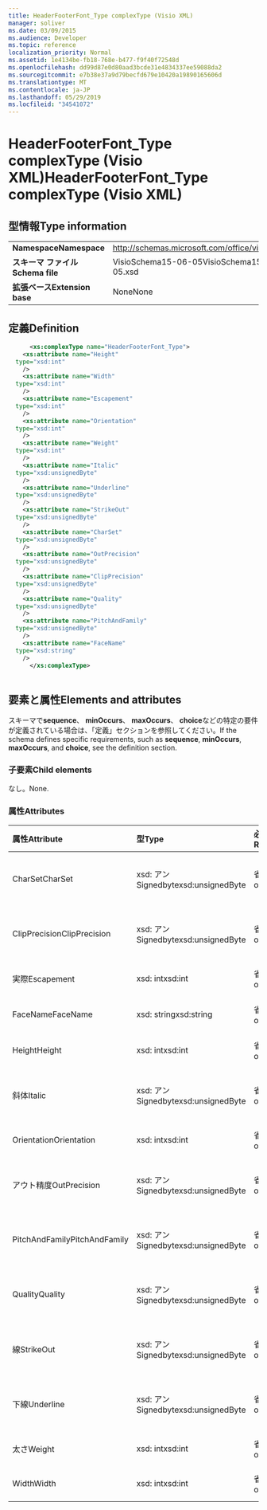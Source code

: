 ```yaml
---
title: HeaderFooterFont_Type complexType (Visio XML)
manager: soliver
ms.date: 03/09/2015
ms.audience: Developer
ms.topic: reference
localization_priority: Normal
ms.assetid: 1e4134be-fb18-768e-b477-f9f40f72548d
ms.openlocfilehash: dd99d87e0d80aad3bcde31e4834337ee59088da2
ms.sourcegitcommit: e7b38e37a9d79becfd679e10420a19890165606d
ms.translationtype: MT
ms.contentlocale: ja-JP
ms.lasthandoff: 05/29/2019
ms.locfileid: "34541072"
---
```

# <a name="headerfooterfonttype-complextype-visio-xml"></a><span data-ttu-id="325c5-102">HeaderFooterFont_Type complexType (Visio XML)</span><span class="sxs-lookup"><span data-stu-id="325c5-102">HeaderFooterFont_Type complexType (Visio XML)</span></span>

## <a name="type-information"></a><span data-ttu-id="325c5-103">型情報</span><span class="sxs-lookup"><span data-stu-id="325c5-103">Type information</span></span>

|||
|:-----|:-----|
|<span data-ttu-id="325c5-104">**Namespace**</span><span class="sxs-lookup"><span data-stu-id="325c5-104">**Namespace**</span></span> <br/> |http://schemas.microsoft.com/office/visio/2011/1/core  <br/> |
|<span data-ttu-id="325c5-105">**スキーマ ファイル**</span><span class="sxs-lookup"><span data-stu-id="325c5-105">**Schema file**</span></span> <br/> |<span data-ttu-id="325c5-106">VisioSchema15-06-05</span><span class="sxs-lookup"><span data-stu-id="325c5-106">VisioSchema15-2012-06-05.xsd</span></span>  <br/> |
|<span data-ttu-id="325c5-107">**拡張ベース**</span><span class="sxs-lookup"><span data-stu-id="325c5-107">**Extension base**</span></span> <br/> |<span data-ttu-id="325c5-108">None</span><span class="sxs-lookup"><span data-stu-id="325c5-108">None</span></span>  <br/> |
   
## <a name="definition"></a><span data-ttu-id="325c5-109">定義</span><span class="sxs-lookup"><span data-stu-id="325c5-109">Definition</span></span>

```XML
      <xs:complexType name="HeaderFooterFont_Type">
    <xs:attribute name="Height"
  type="xsd:int"
    />
    <xs:attribute name="Width"
  type="xsd:int"
    />
    <xs:attribute name="Escapement"
  type="xsd:int"
    />
    <xs:attribute name="Orientation"
  type="xsd:int"
    />
    <xs:attribute name="Weight"
  type="xsd:int"
    />
    <xs:attribute name="Italic"
  type="xsd:unsignedByte"
    />
    <xs:attribute name="Underline"
  type="xsd:unsignedByte"
    />
    <xs:attribute name="StrikeOut"
  type="xsd:unsignedByte"
    />
    <xs:attribute name="CharSet"
  type="xsd:unsignedByte"
    />
    <xs:attribute name="OutPrecision"
  type="xsd:unsignedByte"
    />
    <xs:attribute name="ClipPrecision"
  type="xsd:unsignedByte"
    />
    <xs:attribute name="Quality"
  type="xsd:unsignedByte"
    />
    <xs:attribute name="PitchAndFamily"
  type="xsd:unsignedByte"
    />
    <xs:attribute name="FaceName"
  type="xsd:string"
    />
      </xs:complexType>
      
```

## <a name="elements-and-attributes"></a><span data-ttu-id="325c5-110">要素と属性</span><span class="sxs-lookup"><span data-stu-id="325c5-110">Elements and attributes</span></span>

<span data-ttu-id="325c5-111">スキーマで**sequence**、 **minOccurs**、 **maxOccurs**、 **choice**などの特定の要件が定義されている場合は、「定義」セクションを参照してください。</span><span class="sxs-lookup"><span data-stu-id="325c5-111">If the schema defines specific requirements, such as **sequence**, **minOccurs**, **maxOccurs**, and **choice**, see the definition section.</span></span> 
  
### <a name="child-elements"></a><span data-ttu-id="325c5-112">子要素</span><span class="sxs-lookup"><span data-stu-id="325c5-112">Child elements</span></span>

<span data-ttu-id="325c5-113">なし。</span><span class="sxs-lookup"><span data-stu-id="325c5-113">None.</span></span>
  
### <a name="attributes"></a><span data-ttu-id="325c5-114">属性</span><span class="sxs-lookup"><span data-stu-id="325c5-114">Attributes</span></span>

|<span data-ttu-id="325c5-115">**属性**</span><span class="sxs-lookup"><span data-stu-id="325c5-115">**Attribute**</span></span>|<span data-ttu-id="325c5-116">**型**</span><span class="sxs-lookup"><span data-stu-id="325c5-116">**Type**</span></span>|<span data-ttu-id="325c5-117">**必須**</span><span class="sxs-lookup"><span data-stu-id="325c5-117">**Required**</span></span>|<span data-ttu-id="325c5-118">**説明**</span><span class="sxs-lookup"><span data-stu-id="325c5-118">**Description**</span></span>|<span data-ttu-id="325c5-119">**可能な値**</span><span class="sxs-lookup"><span data-stu-id="325c5-119">**Possible values**</span></span>|
|:-----|:-----|:-----|:-----|:-----|
|<span data-ttu-id="325c5-120">CharSet</span><span class="sxs-lookup"><span data-stu-id="325c5-120">CharSet</span></span>  <br/> |<span data-ttu-id="325c5-121">xsd: アン Signedbyte</span><span class="sxs-lookup"><span data-stu-id="325c5-121">xsd:unsignedByte</span></span>  <br/> |<span data-ttu-id="325c5-122">省略可能</span><span class="sxs-lookup"><span data-stu-id="325c5-122">optional</span></span>  <br/> ||<span data-ttu-id="325c5-123">Xsd:/Signedbyte 型の値。</span><span class="sxs-lookup"><span data-stu-id="325c5-123">Values of the xsd:unsignedByte type.</span></span>  <br/> |
|<span data-ttu-id="325c5-124">ClipPrecision</span><span class="sxs-lookup"><span data-stu-id="325c5-124">ClipPrecision</span></span>  <br/> |<span data-ttu-id="325c5-125">xsd: アン Signedbyte</span><span class="sxs-lookup"><span data-stu-id="325c5-125">xsd:unsignedByte</span></span>  <br/> |<span data-ttu-id="325c5-126">省略可能</span><span class="sxs-lookup"><span data-stu-id="325c5-126">optional</span></span>  <br/> ||<span data-ttu-id="325c5-127">Xsd:/Signedbyte 型の値。</span><span class="sxs-lookup"><span data-stu-id="325c5-127">Values of the xsd:unsignedByte type.</span></span>  <br/> |
|<span data-ttu-id="325c5-128">実際</span><span class="sxs-lookup"><span data-stu-id="325c5-128">Escapement</span></span>  <br/> |<span data-ttu-id="325c5-129">xsd: int</span><span class="sxs-lookup"><span data-stu-id="325c5-129">xsd:int</span></span>  <br/> |<span data-ttu-id="325c5-130">省略可能</span><span class="sxs-lookup"><span data-stu-id="325c5-130">optional</span></span>  <br/> ||<span data-ttu-id="325c5-131">Xsd: int 型の値。</span><span class="sxs-lookup"><span data-stu-id="325c5-131">Values of the xsd:int type.</span></span>  <br/> |
|<span data-ttu-id="325c5-132">FaceName</span><span class="sxs-lookup"><span data-stu-id="325c5-132">FaceName</span></span>  <br/> |<span data-ttu-id="325c5-133">xsd: string</span><span class="sxs-lookup"><span data-stu-id="325c5-133">xsd:string</span></span>  <br/> |<span data-ttu-id="325c5-134">省略可能</span><span class="sxs-lookup"><span data-stu-id="325c5-134">optional</span></span>  <br/> ||<span data-ttu-id="325c5-135">Xsd: string 型の値。</span><span class="sxs-lookup"><span data-stu-id="325c5-135">Values of the xsd:string type.</span></span>  <br/> |
|<span data-ttu-id="325c5-136">Height</span><span class="sxs-lookup"><span data-stu-id="325c5-136">Height</span></span>  <br/> |<span data-ttu-id="325c5-137">xsd: int</span><span class="sxs-lookup"><span data-stu-id="325c5-137">xsd:int</span></span>  <br/> |<span data-ttu-id="325c5-138">省略可能</span><span class="sxs-lookup"><span data-stu-id="325c5-138">optional</span></span>  <br/> ||<span data-ttu-id="325c5-139">Xsd: int 型の値。</span><span class="sxs-lookup"><span data-stu-id="325c5-139">Values of the xsd:int type.</span></span>  <br/> |
|<span data-ttu-id="325c5-140">斜体</span><span class="sxs-lookup"><span data-stu-id="325c5-140">Italic</span></span>  <br/> |<span data-ttu-id="325c5-141">xsd: アン Signedbyte</span><span class="sxs-lookup"><span data-stu-id="325c5-141">xsd:unsignedByte</span></span>  <br/> |<span data-ttu-id="325c5-142">省略可能</span><span class="sxs-lookup"><span data-stu-id="325c5-142">optional</span></span>  <br/> ||<span data-ttu-id="325c5-143">Xsd:/Signedbyte 型の値。</span><span class="sxs-lookup"><span data-stu-id="325c5-143">Values of the xsd:unsignedByte type.</span></span>  <br/> |
|<span data-ttu-id="325c5-144">Orientation</span><span class="sxs-lookup"><span data-stu-id="325c5-144">Orientation</span></span>  <br/> |<span data-ttu-id="325c5-145">xsd: int</span><span class="sxs-lookup"><span data-stu-id="325c5-145">xsd:int</span></span>  <br/> |<span data-ttu-id="325c5-146">省略可能</span><span class="sxs-lookup"><span data-stu-id="325c5-146">optional</span></span>  <br/> ||<span data-ttu-id="325c5-147">Xsd: int 型の値。</span><span class="sxs-lookup"><span data-stu-id="325c5-147">Values of the xsd:int type.</span></span>  <br/> |
|<span data-ttu-id="325c5-148">アウト精度</span><span class="sxs-lookup"><span data-stu-id="325c5-148">OutPrecision</span></span>  <br/> |<span data-ttu-id="325c5-149">xsd: アン Signedbyte</span><span class="sxs-lookup"><span data-stu-id="325c5-149">xsd:unsignedByte</span></span>  <br/> |<span data-ttu-id="325c5-150">省略可能</span><span class="sxs-lookup"><span data-stu-id="325c5-150">optional</span></span>  <br/> ||<span data-ttu-id="325c5-151">Xsd:/Signedbyte 型の値。</span><span class="sxs-lookup"><span data-stu-id="325c5-151">Values of the xsd:unsignedByte type.</span></span>  <br/> |
|<span data-ttu-id="325c5-152">PitchAndFamily</span><span class="sxs-lookup"><span data-stu-id="325c5-152">PitchAndFamily</span></span>  <br/> |<span data-ttu-id="325c5-153">xsd: アン Signedbyte</span><span class="sxs-lookup"><span data-stu-id="325c5-153">xsd:unsignedByte</span></span>  <br/> |<span data-ttu-id="325c5-154">省略可能</span><span class="sxs-lookup"><span data-stu-id="325c5-154">optional</span></span>  <br/> ||<span data-ttu-id="325c5-155">Xsd:/Signedbyte 型の値。</span><span class="sxs-lookup"><span data-stu-id="325c5-155">Values of the xsd:unsignedByte type.</span></span>  <br/> |
|<span data-ttu-id="325c5-156">Quality</span><span class="sxs-lookup"><span data-stu-id="325c5-156">Quality</span></span>  <br/> |<span data-ttu-id="325c5-157">xsd: アン Signedbyte</span><span class="sxs-lookup"><span data-stu-id="325c5-157">xsd:unsignedByte</span></span>  <br/> |<span data-ttu-id="325c5-158">省略可能</span><span class="sxs-lookup"><span data-stu-id="325c5-158">optional</span></span>  <br/> ||<span data-ttu-id="325c5-159">Xsd:/Signedbyte 型の値。</span><span class="sxs-lookup"><span data-stu-id="325c5-159">Values of the xsd:unsignedByte type.</span></span>  <br/> |
|<span data-ttu-id="325c5-160">線</span><span class="sxs-lookup"><span data-stu-id="325c5-160">StrikeOut</span></span>  <br/> |<span data-ttu-id="325c5-161">xsd: アン Signedbyte</span><span class="sxs-lookup"><span data-stu-id="325c5-161">xsd:unsignedByte</span></span>  <br/> |<span data-ttu-id="325c5-162">省略可能</span><span class="sxs-lookup"><span data-stu-id="325c5-162">optional</span></span>  <br/> ||<span data-ttu-id="325c5-163">Xsd:/Signedbyte 型の値。</span><span class="sxs-lookup"><span data-stu-id="325c5-163">Values of the xsd:unsignedByte type.</span></span>  <br/> |
|<span data-ttu-id="325c5-164">下線</span><span class="sxs-lookup"><span data-stu-id="325c5-164">Underline</span></span>  <br/> |<span data-ttu-id="325c5-165">xsd: アン Signedbyte</span><span class="sxs-lookup"><span data-stu-id="325c5-165">xsd:unsignedByte</span></span>  <br/> |<span data-ttu-id="325c5-166">省略可能</span><span class="sxs-lookup"><span data-stu-id="325c5-166">optional</span></span>  <br/> ||<span data-ttu-id="325c5-167">Xsd:/Signedbyte 型の値。</span><span class="sxs-lookup"><span data-stu-id="325c5-167">Values of the xsd:unsignedByte type.</span></span>  <br/> |
|<span data-ttu-id="325c5-168">太さ</span><span class="sxs-lookup"><span data-stu-id="325c5-168">Weight</span></span>  <br/> |<span data-ttu-id="325c5-169">xsd: int</span><span class="sxs-lookup"><span data-stu-id="325c5-169">xsd:int</span></span>  <br/> |<span data-ttu-id="325c5-170">省略可能</span><span class="sxs-lookup"><span data-stu-id="325c5-170">optional</span></span>  <br/> ||<span data-ttu-id="325c5-171">Xsd: int 型の値。</span><span class="sxs-lookup"><span data-stu-id="325c5-171">Values of the xsd:int type.</span></span>  <br/> |
|<span data-ttu-id="325c5-172">Width</span><span class="sxs-lookup"><span data-stu-id="325c5-172">Width</span></span>  <br/> |<span data-ttu-id="325c5-173">xsd: int</span><span class="sxs-lookup"><span data-stu-id="325c5-173">xsd:int</span></span>  <br/> |<span data-ttu-id="325c5-174">省略可能</span><span class="sxs-lookup"><span data-stu-id="325c5-174">optional</span></span>  <br/> ||<span data-ttu-id="325c5-175">Xsd: int 型の値。</span><span class="sxs-lookup"><span data-stu-id="325c5-175">Values of the xsd:int type.</span></span>  <br/> |
   


